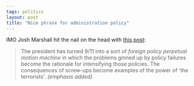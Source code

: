 ```yaml
---
tags: politics
layout: post
title: "Nice phrase for administration policy"
---
```




<p>IMO Josh Marshall hit the nail on the head with <a href="http://talkingpointsmemo.com/sept0301.html#0907031101pm">this post</a>:</p>

<blockquote>The president has turned 9/11 into a sort of <em>foreign policy perpetual motion machine</em> in which the problems ginned up by policy failures become the rationale for intensifying those policies. The consequences of screw-ups become examples of the power of 'the terrorists'. <em>(emphasis added)</em></blockquote>


